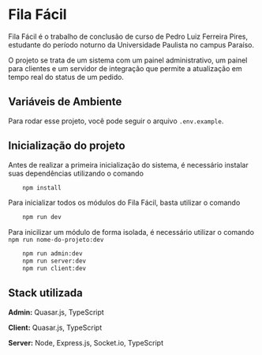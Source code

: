 
# Fila Fácil

Fila Fácil é o trabalho de conclusão de curso de Pedro Luiz Ferreira Pires, estudante do período noturno da Universidade Paulista no campus Paraíso.

O projeto se trata de um sistema com um painel administrativo, um painel para clientes e um servidor de integração que permite a atualização em tempo real do status de um pedido.

## Variáveis de Ambiente

Para rodar esse projeto, você pode seguir o arquivo `.env.example`.


## Inicialização do projeto
Antes de realizar a primeira inicialização do sistema, é necessário instalar suas dependências utilizando o comando
```bash
    npm install
```
Para inicializar todos os módulos do Fila Fácil, basta utilizar o comando
```bash
    npm run dev
```

Para inicilizar um módulo de forma isolada, é necessário utilizar o comando `npm run nome-do-projeto:dev`

```bash
    npm run admin:dev
    npm run server:dev
    npm run client:dev
```


## Stack utilizada

**Admin:** Quasar.js, TypeScript

**Client:** Quasar.js, TypeScript

**Server:** Node, Express.js, Socket.io, TypeScript

